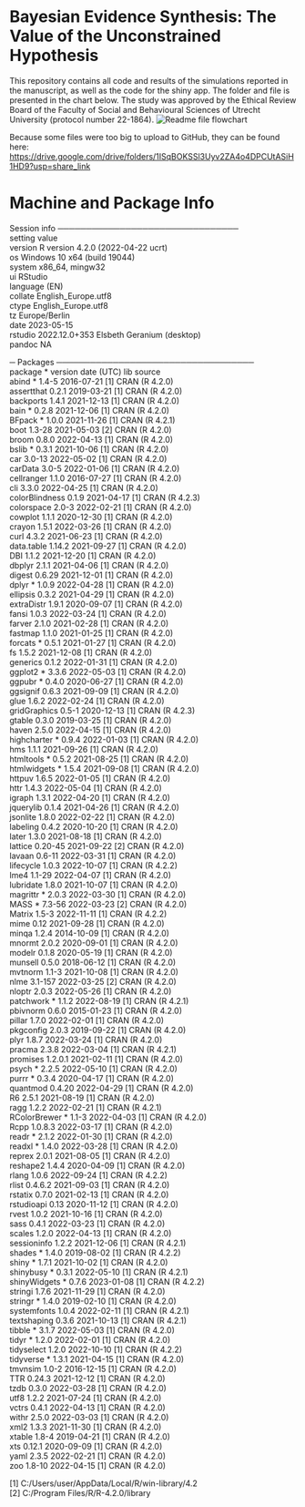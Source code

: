 # Bayesian Evidence Synthesis: The Value of the Unconstrained Hypothesis
This repository contains all code and results of the simulations reported in the manuscript, as well as the code for the shiny app. The folder and file is presented in the chart below.
The study was approved by the Ethical Review Board of the Faculty of Social and Behavioural Sciences of Utrecht University (protocol number 22-1864).
![Readme file flowchart](https://github.com/anita-lyubenova/MasterThesis_BES/assets/84072376/d94bbcdc-580e-4c4d-9c6a-b551bf2f844f)    

Because some files were too big to upload to GitHub, they can be found here: https://drive.google.com/drive/folders/1ISqBOKSSl3Uyv2ZA4o4DPCUtASiH1HD9?usp=share_link



# Machine and Package Info
Session info ────────────────────────────────             
 setting  value      
 version  R version 4.2.0 (2022-04-22 ucrt)     
 os       Windows 10 x64 (build 19044)      
 system   x86_64, mingw32     
 ui       RStudio   
 language (EN)      
 collate  English_Europe.utf8     
 ctype    English_Europe.utf8     
 tz       Europe/Berlin       
 date     2023-05-15        
 rstudio  2022.12.0+353 Elsbeth Geranium (desktop)      
 pandoc   NA      

─ Packages ───────────────────────────────────        
 package        * version date (UTC) lib source         
 abind          * 1.4-5   2016-07-21 [1] CRAN (R 4.2.0)         
 assertthat       0.2.1   2019-03-21 [1] CRAN (R 4.2.0)           
 backports        1.4.1   2021-12-13 [1] CRAN (R 4.2.0)           
 bain           * 0.2.8   2021-12-06 [1] CRAN (R 4.2.0)           
 BFpack         * 1.0.0   2021-11-26 [1] CRAN (R 4.2.1)           
 boot             1.3-28  2021-05-03 [2] CRAN (R 4.2.0)           
 broom            0.8.0   2022-04-13 [1] CRAN (R 4.2.0)           
 bslib          * 0.3.1   2021-10-06 [1] CRAN (R 4.2.0)           
 car              3.0-13  2022-05-02 [1] CRAN (R 4.2.0)           
 carData          3.0-5   2022-01-06 [1] CRAN (R 4.2.0)           
 cellranger       1.1.0   2016-07-27 [1] CRAN (R 4.2.0)           
 cli              3.3.0   2022-04-25 [1] CRAN (R 4.2.0)           
 colorBlindness   0.1.9   2021-04-17 [1] CRAN (R 4.2.3)           
 colorspace       2.0-3   2022-02-21 [1] CRAN (R 4.2.0)           
 cowplot          1.1.1   2020-12-30 [1] CRAN (R 4.2.0)           
 crayon           1.5.1   2022-03-26 [1] CRAN (R 4.2.0)           
 curl             4.3.2   2021-06-23 [1] CRAN (R 4.2.0)           
 data.table       1.14.2  2021-09-27 [1] CRAN (R 4.2.0)           
 DBI              1.1.2   2021-12-20 [1] CRAN (R 4.2.0)           
 dbplyr           2.1.1   2021-04-06 [1] CRAN (R 4.2.0)           
 digest           0.6.29  2021-12-01 [1] CRAN (R 4.2.0)           
 dplyr          * 1.0.9   2022-04-28 [1] CRAN (R 4.2.0)           
 ellipsis         0.3.2   2021-04-29 [1] CRAN (R 4.2.0)           
 extraDistr       1.9.1   2020-09-07 [1] CRAN (R 4.2.0)           
 fansi            1.0.3   2022-03-24 [1] CRAN (R 4.2.0)           
 farver           2.1.0   2021-02-28 [1] CRAN (R 4.2.0)           
 fastmap          1.1.0   2021-01-25 [1] CRAN (R 4.2.0)           
 forcats        * 0.5.1   2021-01-27 [1] CRAN (R 4.2.0)           
 fs               1.5.2   2021-12-08 [1] CRAN (R 4.2.0)           
 generics         0.1.2   2022-01-31 [1] CRAN (R 4.2.0)           
 ggplot2        * 3.3.6   2022-05-03 [1] CRAN (R 4.2.0)           
 ggpubr         * 0.4.0   2020-06-27 [1] CRAN (R 4.2.0)           
 ggsignif         0.6.3   2021-09-09 [1] CRAN (R 4.2.0)           
 glue             1.6.2   2022-02-24 [1] CRAN (R 4.2.0)           
 gridGraphics     0.5-1   2020-12-13 [1] CRAN (R 4.2.3)           
 gtable           0.3.0   2019-03-25 [1] CRAN (R 4.2.0)           
 haven            2.5.0   2022-04-15 [1] CRAN (R 4.2.0)           
 highcharter    * 0.9.4   2022-01-03 [1] CRAN (R 4.2.0)           
 hms              1.1.1   2021-09-26 [1] CRAN (R 4.2.0)           
 htmltools      * 0.5.2   2021-08-25 [1] CRAN (R 4.2.0)           
 htmlwidgets    * 1.5.4   2021-09-08 [1] CRAN (R 4.2.0)           
 httpuv           1.6.5   2022-01-05 [1] CRAN (R 4.2.0)           
 httr             1.4.3   2022-05-04 [1] CRAN (R 4.2.0)           
 igraph           1.3.1   2022-04-20 [1] CRAN (R 4.2.0)           
 jquerylib        0.1.4   2021-04-26 [1] CRAN (R 4.2.0)           
 jsonlite         1.8.0   2022-02-22 [1] CRAN (R 4.2.0)           
 labeling         0.4.2   2020-10-20 [1] CRAN (R 4.2.0)           
 later            1.3.0   2021-08-18 [1] CRAN (R 4.2.0)           
 lattice          0.20-45 2021-09-22 [2] CRAN (R 4.2.0)           
 lavaan           0.6-11  2022-03-31 [1] CRAN (R 4.2.0)           
 lifecycle        1.0.3   2022-10-07 [1] CRAN (R 4.2.2)           
 lme4             1.1-29  2022-04-07 [1] CRAN (R 4.2.0)           
 lubridate        1.8.0   2021-10-07 [1] CRAN (R 4.2.0)           
 magrittr       * 2.0.3   2022-03-30 [1] CRAN (R 4.2.0)           
 MASS           * 7.3-56  2022-03-23 [2] CRAN (R 4.2.0)           
 Matrix           1.5-3   2022-11-11 [1] CRAN (R 4.2.2)           
 mime             0.12    2021-09-28 [1] CRAN (R 4.2.0)           
 minqa            1.2.4   2014-10-09 [1] CRAN (R 4.2.0)           
 mnormt           2.0.2   2020-09-01 [1] CRAN (R 4.2.0)           
 modelr           0.1.8   2020-05-19 [1] CRAN (R 4.2.0)           
 munsell          0.5.0   2018-06-12 [1] CRAN (R 4.2.0)           
 mvtnorm          1.1-3   2021-10-08 [1] CRAN (R 4.2.0)           
 nlme             3.1-157 2022-03-25 [2] CRAN (R 4.2.0)           
 nloptr           2.0.3   2022-05-26 [1] CRAN (R 4.2.0)           
 patchwork      * 1.1.2   2022-08-19 [1] CRAN (R 4.2.1)           
 pbivnorm         0.6.0   2015-01-23 [1] CRAN (R 4.2.0)           
 pillar           1.7.0   2022-02-01 [1] CRAN (R 4.2.0)           
 pkgconfig        2.0.3   2019-09-22 [1] CRAN (R 4.2.0)           
 plyr             1.8.7   2022-03-24 [1] CRAN (R 4.2.0)           
 pracma           2.3.8   2022-03-04 [1] CRAN (R 4.2.1)           
 promises         1.2.0.1 2021-02-11 [1] CRAN (R 4.2.0)           
 psych          * 2.2.5   2022-05-10 [1] CRAN (R 4.2.0)           
 purrr          * 0.3.4   2020-04-17 [1] CRAN (R 4.2.0)           
 quantmod         0.4.20  2022-04-29 [1] CRAN (R 4.2.0)           
 R6               2.5.1   2021-08-19 [1] CRAN (R 4.2.0)           
 ragg             1.2.2   2022-02-21 [1] CRAN (R 4.2.1)           
 RColorBrewer   * 1.1-3   2022-04-03 [1] CRAN (R 4.2.0)           
 Rcpp             1.0.8.3 2022-03-17 [1] CRAN (R 4.2.0)           
 readr          * 2.1.2   2022-01-30 [1] CRAN (R 4.2.0)           
 readxl         * 1.4.0   2022-03-28 [1] CRAN (R 4.2.0)           
 reprex           2.0.1   2021-08-05 [1] CRAN (R 4.2.0)           
 reshape2         1.4.4   2020-04-09 [1] CRAN (R 4.2.0)           
 rlang            1.0.6   2022-09-24 [1] CRAN (R 4.2.2)           
 rlist            0.4.6.2 2021-09-03 [1] CRAN (R 4.2.0)           
 rstatix          0.7.0   2021-02-13 [1] CRAN (R 4.2.0)           
 rstudioapi       0.13    2020-11-12 [1] CRAN (R 4.2.0)           
 rvest            1.0.2   2021-10-16 [1] CRAN (R 4.2.0)           
 sass             0.4.1   2022-03-23 [1] CRAN (R 4.2.0)           
 scales           1.2.0   2022-04-13 [1] CRAN (R 4.2.0)           
 sessioninfo      1.2.2   2021-12-06 [1] CRAN (R 4.2.1)           
 shades         * 1.4.0   2019-08-02 [1] CRAN (R 4.2.2)           
 shiny          * 1.7.1   2021-10-02 [1] CRAN (R 4.2.0)           
 shinybusy      * 0.3.1   2022-05-10 [1] CRAN (R 4.2.1)           
 shinyWidgets   * 0.7.6   2023-01-08 [1] CRAN (R 4.2.2)           
 stringi          1.7.6   2021-11-29 [1] CRAN (R 4.2.0)           
 stringr        * 1.4.0   2019-02-10 [1] CRAN (R 4.2.0)           
 systemfonts      1.0.4   2022-02-11 [1] CRAN (R 4.2.1)           
 textshaping      0.3.6   2021-10-13 [1] CRAN (R 4.2.1)           
 tibble         * 3.1.7   2022-05-03 [1] CRAN (R 4.2.0)           
 tidyr          * 1.2.0   2022-02-01 [1] CRAN (R 4.2.0)           
 tidyselect       1.2.0   2022-10-10 [1] CRAN (R 4.2.2)           
 tidyverse      * 1.3.1   2021-04-15 [1] CRAN (R 4.2.0)           
 tmvnsim          1.0-2   2016-12-15 [1] CRAN (R 4.2.0)           
 TTR              0.24.3  2021-12-12 [1] CRAN (R 4.2.0)           
 tzdb             0.3.0   2022-03-28 [1] CRAN (R 4.2.0)           
 utf8             1.2.2   2021-07-24 [1] CRAN (R 4.2.0)           
 vctrs            0.4.1   2022-04-13 [1] CRAN (R 4.2.0)           
 withr            2.5.0   2022-03-03 [1] CRAN (R 4.2.0)           
 xml2             1.3.3   2021-11-30 [1] CRAN (R 4.2.0)           
 xtable           1.8-4   2019-04-21 [1] CRAN (R 4.2.0)           
 xts              0.12.1  2020-09-09 [1] CRAN (R 4.2.0)           
 yaml             2.3.5   2022-02-21 [1] CRAN (R 4.2.0)           
 zoo              1.8-10  2022-04-15 [1] CRAN (R 4.2.0)           
           
 [1] C:/Users/user/AppData/Local/R/win-library/4.2           
 [2] C:/Program Files/R/R-4.2.0/library           
